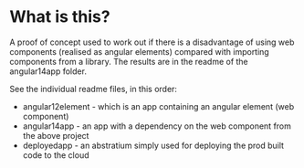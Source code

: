 # What is this?

A proof of concept used to work out if there is a disadvantage of using web components (realised as angular elements) compared with importing components from a library. The results are in the readme of the angular14app folder.

See the individual readme files, in this order:

- angular12element - which is an app containing an angular element (web component)
- angular14app - an app with a dependency on the web component from the above project
- deployedapp - an abstratium simply used for deploying the prod built code to the cloud

